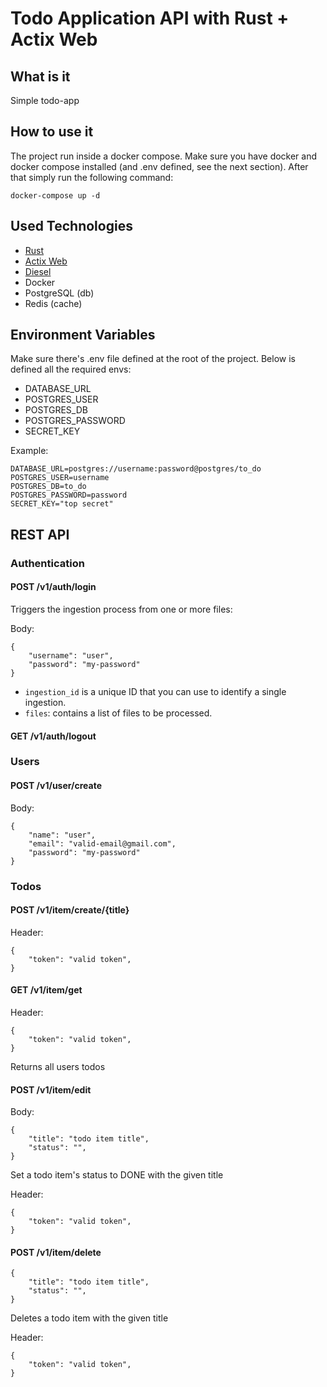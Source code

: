 # Todo Application API with Rust + Actix Web

## What is it

Simple todo-app

## How to use it

The project run inside a docker compose. Make sure you have docker and docker compose installed (and .env defined, see
the next section). After that simply run
the following command:

```
docker-compose up -d
``` 

## Used Technologies

- [Rust](https://www.rust-lang.org/)
- [Actix Web](https://actix.rs/)
- [Diesel](https://diesel.rs/)
- Docker
- PostgreSQL (db)
- Redis (cache)

## Environment Variables

Make sure there's .env file defined at the root of the project. Below is defined all the required envs:

- DATABASE_URL
- POSTGRES_USER
- POSTGRES_DB
- POSTGRES_PASSWORD
- SECRET_KEY

Example:

```
DATABASE_URL=postgres://username:password@postgres/to_do
POSTGRES_USER=username
POSTGRES_DB=to_do
POSTGRES_PASSWORD=password
SECRET_KEY="top secret"
```

## REST API

### Authentication

#### POST /v1/auth/login

Triggers the ingestion process from one or more files:

Body:

```
{
    "username": "user",
    "password": "my-password"
}
```

- `ingestion_id` is a unique ID that you can use to identify a single ingestion.
- `files`: contains a list of files to be processed.

#### GET /v1/auth/logout

### Users

#### POST /v1/user/create

Body:

```
{
    "name": "user",
    "email": "valid-email@gmail.com",
    "password": "my-password"
}
```

### Todos

#### POST /v1/item/create/{title}

Header:

```
{
    "token": "valid token",
}
```

#### GET /v1/item/get

Header:

```
{
    "token": "valid token",
}
```

Returns all users todos

#### POST /v1/item/edit

Body:

```
{
    "title": "todo item title",
    "status": "",
}
```

Set a todo item's status to DONE with the given title

Header:

```
{
    "token": "valid token",
}
```

#### POST /v1/item/delete

```
{
    "title": "todo item title",
    "status": "",
}
```

Deletes a todo item with the given title

Header:

```
{
    "token": "valid token",
}
```


